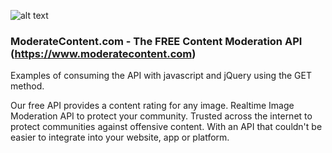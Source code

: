 ![alt text](https://moderatecontent.com/img/mdr8/logo_v3.png "ModerateContent.com")

### ModerateContent.com - The FREE Content Moderation API (https://www.moderatecontent.com)

Examples of consuming the API with javascript and jQuery using the GET method.

Our free API provides a content rating for any image. Realtime Image Moderation API to protect your community.
Trusted across the internet to protect communities against offensive content.
With an API that couldn't be easier to integrate into your website, app or platform.